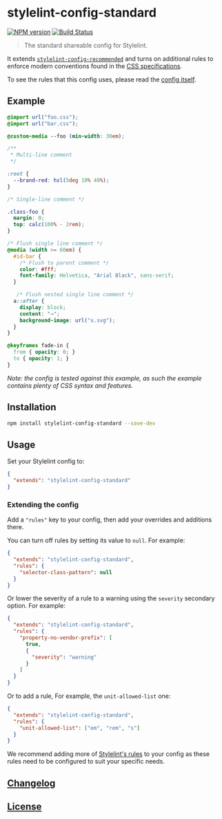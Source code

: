 # stylelint-config-standard

[![NPM version](https://img.shields.io/npm/v/stylelint-config-standard.svg)](https://www.npmjs.org/package/stylelint-config-standard) [![Build Status](https://github.com/stylelint/stylelint-config-standard/workflows/CI/badge.svg)](https://github.com/stylelint/stylelint-config-standard/actions)

> The standard shareable config for Stylelint.

It extends [`stylelint-config-recommended`](https://github.com/stylelint/stylelint-config-recommended) and turns on additional rules to enforce modern conventions found in the [CSS specifications](https://www.w3.org/Style/CSS/current-work).

To see the rules that this config uses, please read the [config itself](./index.js).

## Example

<!-- prettier-ignore -->
```css
@import url("foo.css");
@import url("bar.css");

@custom-media --foo (min-width: 30em);

/**
 * Multi-line comment
 */

:root {
  --brand-red: hsl(5deg 10% 40%);
}

/* Single-line comment */

.class-foo {
  margin: 0;
  top: calc(100% - 2rem);
}

/* Flush single line comment */
@media (width >= 60em) {
  #id-bar {
    /* Flush to parent comment */
    color: #fff;
    font-family: Helvetica, "Arial Black", sans-serif;
  }

   /* Flush nested single line comment */
  a::after {
    display: block;
    content: "→";
    background-image: url("x.svg");
  }
}

@keyframes fade-in {
  from { opacity: 0; }
  to { opacity: 1; }
}
```

_Note: the config is tested against this example, as such the example contains plenty of CSS syntax and features._

## Installation

```bash
npm install stylelint-config-standard --save-dev
```

## Usage

Set your Stylelint config to:

```json
{
  "extends": "stylelint-config-standard"
}
```

### Extending the config

Add a `"rules"` key to your config, then add your overrides and additions there.

You can turn off rules by setting its value to `null`. For example:

```json
{
  "extends": "stylelint-config-standard",
  "rules": {
    "selector-class-pattern": null
  }
}
```

Or lower the severity of a rule to a warning using the `severity` secondary option. For example:

```json
{
  "extends": "stylelint-config-standard",
  "rules": {
    "property-no-vendor-prefix": [
      true,
      {
        "severity": "warning"
      }
    ]
  }
}
```

Or to add a rule, For example, the `unit-allowed-list` one:

```json
{
  "extends": "stylelint-config-standard",
  "rules": {
    "unit-allowed-list": ["em", "rem", "s"]
  }
}
```

We recommend adding more of [Stylelint's rules](https://stylelint.io/user-guide/rules/) to your config as these rules need to be configured to suit your specific needs.

## [Changelog](CHANGELOG.md)

## [License](LICENSE)
